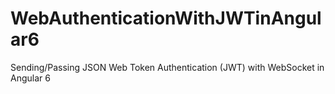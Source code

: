 # WebAuthenticationWithJWTinAngular6
Sending/Passing JSON Web Token Authentication (JWT) with WebSocket in Angular 6
